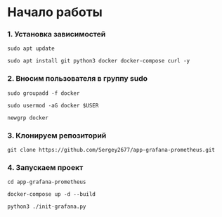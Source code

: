 # Начало работы

### 1. Установка зависимостей

`sudo apt update`

`sudo apt install git python3 docker docker-compose curl -y`

### 2. Вносим пользователя в группу sudo

`sudo groupadd -f docker`

`sudo usermod -aG docker $USER`

`newgrp docker`

### 3. Клонируем репозиторий

`git clone https://github.com/Sergey2677/app-grafana-prometheus.git`

### 4. Запускаем проект

`cd app-grafana-prometheus`

`docker-compose up -d --build`

`python3 ./init-grafana.py`
